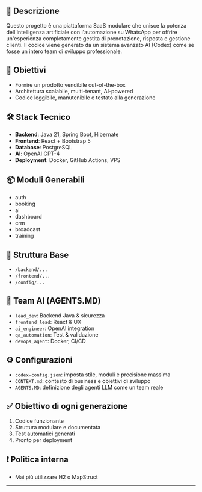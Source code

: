 ## 🚀 Descrizione
Questo progetto è una piattaforma SaaS modulare che unisce la potenza dell'intelligenza artificiale con l'automazione su WhatsApp per offrire un'esperienza completamente gestita di prenotazione, risposta e gestione clienti. Il codice viene generato da un sistema avanzato AI (Codex) come se fosse un intero team di sviluppo professionale.

## 🎯 Obiettivi
- Fornire un prodotto vendibile out-of-the-box
- Architettura scalabile, multi-tenant, AI-powered
- Codice leggibile, manutenibile e testato alla generazione

## 🛠️ Stack Tecnico
 - **Backend**: Java 21, Spring Boot, Hibernate
- **Frontend**: React + Bootstrap 5
- **Database**: PostgreSQL 
- **AI**: OpenAI GPT-4
- **Deployment**: Docker, GitHub Actions, VPS

## 📦 Moduli Generabili
- auth
- booking
- ai
- dashboard
- crm
- broadcast
- training

## 📂 Struttura Base
- `/backend/...`
- `/frontend/...`
- `/config/...`

## 🧠 Team AI (AGENTS.MD)
- `lead_dev`: Backend Java & sicurezza
- `frontend_lead`: React & UX
- `ai_engineer`: OpenAI integration
- `qa_automation`: Test & validazione
- `devops_agent`: Docker, CI/CD

## ⚙️ Configurazioni
- `codex-config.json`: imposta stile, moduli e precisione massima
- `CONTEXT.md`: contesto di business e obiettivi di sviluppo
- `AGENTS.MD`: definizione degli agenti LLM come un team reale

## ✅ Obiettivo di ogni generazione
1. Codice funzionante
2. Struttura modulare e documentata
3. Test automatici generati
4. Pronto per deployment

## ❗ Politica interna
- Mai più utilizzare H2 o MapStruct

---